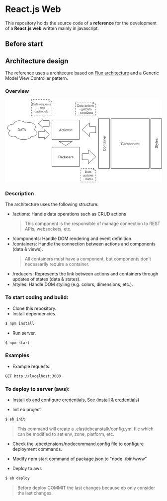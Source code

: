 # React.js Web

This repository holds the source code of a **reference** for the development of a **React.js web** written mainly in javascript.

## Before start ##

## Architecture design

The reference uses a architecure based on [Flux architecture](https://facebook.github.io/flux/docs/in-depth-overview.html) and a Generic Model View Controller pattern.

### Overview 

![alt architecture](./public/dev/architecture.jpg)

### Description

The architecture uses the following structure:

  - /actions: Handle data operations such as CRUD actions
    > This component is the responsible of manage connection to REST APIs, websockets, etc.
  - /components: Handle DOM rendering and event definition.
  - /containers: Handle the connection between actions and components (data & views).
    > All containers must have a component, but components don’t necessarily require a container.
  - /reducers: Represents the link between actions and containers through updates of states (data & states).
  - /styles: Handle DOM styling (e.g. colors, dimensions, etc.).


### To start coding and build:

 * Clone this repository.
 * Install dependencies.
 ```bash
 $ npm install
 ```
 * Run server.
 ```bash
 $ npm start
 ```

  ### Examples

  * Example requests. 
 ```bash
 GET http://localhost:3000
 ```

### To deploy to server (aws):

* Install eb and configure credentials, See ([install](https://docs.aws.amazon.com/es_es/elasticbeanstalk/latest/dg/eb-cli3-install.html) & [credentials](https://docs.aws.amazon.com/es_es/general/latest/gr/managing-aws-access-keys.html))

* Init eb project
```bash
$ eb init
 ```
 > This command will create a .elasticbeanstalk/config.yml file which can be modified to set env, zone, platform, etc.

 * Check the .ebextensions/nodecommand.config file to configure deployment commands.

 * Modify npm start command of package.json to "node ./bin/www"

 * Deploy to aws
```bash
$ eb deploy
 ```
 > Before deploy COMMIT the last changes because eb only consider the last changes.
